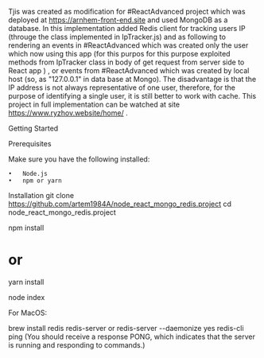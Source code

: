 Tjis was created as modification for #ReactAdvanced project which was deployed at https://arnhem-front-end.site and used MongoDB as a database.
In this implementation added Redis client for tracking users IP (througe the class implemented in IpTracker.js) and as following to rendering an events in #ReactAdvanced which was created only the user which now 
using this app 
(for this purpos for this purpose exploited methods from IpTracker class in body of get request from server side to React app )
, or events from #ReactAdvanced which was created by local host (so, as "127.0.0.1" in data base at Mongo).
The disadvantage is that the IP address is not always representative of one user, therefore, for the purpose of identifying a single user, it is still better to work with cache.
This project in full implementation can be watched at site https://www.ryzhov.website/home/  .

Getting Started

Prerequisites

Make sure you have the following installed:

	•	Node.js
	•	npm or yarn

Installation
git clone https://github.com/artem1984A/node_react_mongo_redis.project
cd node_react_mongo_redis.project

npm install
# or
yarn install

node index

For MacOS:

brew install redis
redis-server 
or
redis-server --daemonize yes
redis-cli ping (You should receive a response PONG, which indicates that the server is running and responding to commands.)
